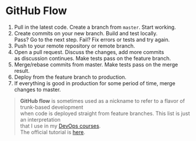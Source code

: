 # GitHub Flow

1. Pull in the latest code. Create a branch from `master`. Start working.
2. Create commits on your new branch. Build and test locally.  
   Pass? Go to the next step. Fail? Fix errors or tests and try again.
3. Push to your remote repository or remote branch.
4. Open a pull request. Discuss the changes, add more commits  
   as discussion continues. Make tests pass on the feature branch.
5. Merge/rebase commits from master. Make tests pass on the merge result.
6. Deploy from the feature branch to production.
7. If everything is good in production for some period of time, merge changes to master.

> **GitHub flow** is sometimes used as a nickname to refer to a flavor of trunk-based development  
>  when code is deployed straight from feature branches. This list is just an interpretation  
>  that I use in my [DevOps courses](http://redpill.solutions).  
>  The official tutorial is [here](https://guides.github.com/introduction/flow/).
